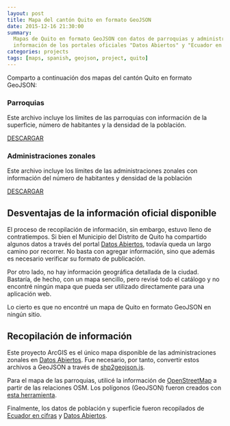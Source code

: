 ```yaml
---
layout: post
title: Mapa del cantón Quito en formato GeoJSON
date: 2015-12-16 21:30:00
summary:
  Mapas de Quito en formato GeoJSON con datos de parroquias y administraciones zonales. Se utilizó
  información de los portales oficiales "Datos Abiertos" y "Ecuador en cifras".
categories: projects
tags: [maps, spanish, geojson, project, quito]
---
```


Comparto a continuación dos mapas del cantón Quito en formato GeoJSON:

### Parroquias

Este archivo incluye los límites de las parroquias con información de la superficie, número de
habitantes y la densidad de la población.

<script src="https://embed.github.com/view/geojson/flandrade/quito-crime-map/master/data/parroquias_quito.geojson"></script>

[DESCARGAR](https://raw.githubusercontent.com/flandrade/quito-crime-map/master/data/parroquias_quito.geojson)

### Administraciones zonales

Este archivo incluye los límites de las administraciones zonales con información del número de
habitantes y densidad de la población

<script src="https://embed.github.com/view/geojson/flandrade/quito-crime-map/master/data/zonales_quito.geojson"></script>

[DESCARGAR](https://raw.githubusercontent.com/flandrade/quito-crime-map/master/data/zonales_quito.geojson)

## Desventajas de la información oficial disponible

El proceso de recopilación de información, sin embargo, estuvo lleno de contratiempos. Si bien el
Municipio del Distrito de Quito ha compartido algunos datos a través del portal [Datos Abiertos],
todavía queda un largo camino por recorrer. No basta con agregar información, sino que además es
necesario verificar su formato de publicación.

Por otro lado, no hay información geográfica detallada de la ciudad. Bastaría, de hecho, con un mapa
sencillo, pero revisé todo el catálogo y no encontré ningún mapa que pueda ser utilizado
directamente para una aplicación web.

Lo cierto es que no encontré un mapa de Quito en formato GeoJSON en ningún sitio.

## Recopilación de información

Este proyecto ArcGIS es el único mapa disponible de las administraciones zonales en [Datos
Abiertos]. Fue necesario, por tanto, convertir estos archivos a GeoJSON a través de
[shp2geojson.js](https://github.com/gipong/shp2geojson.js).

Para el mapa de las parroquias, utilicé la información de
[OpenStreetMap](https://wiki.openstreetmap.org/wiki/WikiProject_Ecuador) a partir de las relaciones
OSM. Los polígonos (GeoJSON) fueron creados con
[esta herramienta](https://polygons.openstreetmap.fr/index.py).

Finalmente, los datos de población y superficie fueron recopilados de
[Ecuador en cifras](https://www.ecuadorencifras.gob.ec/informacion-censal-cantonal/) y [Datos
Abiertos].

[datos abiertos]: https://datosabiertos.quito.gob.ec/
